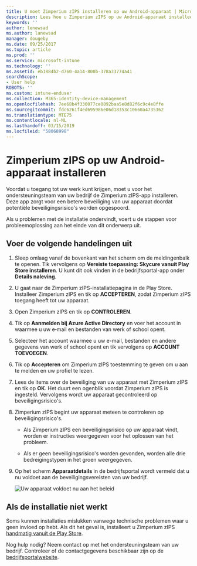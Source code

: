 ```yaml
---
title: U moet Zimperium zIPS installeren op uw Android-apparaat | Microsoft Docs
description: Lees hoe u Zimperium zIPS op uw Android-apparaat installeert.
keywords: ''
author: lenewsad
ms.author: lanewsad
manager: dougeby
ms.date: 09/25/2017
ms.topic: article
ms.prod: ''
ms.service: microsoft-intune
ms.technology: ''
ms.assetid: eb1884b2-d760-4a14-800b-378a33774a41
searchScope:
- User help
ROBOTS: ''
ms.custom: intune-enduser
ms.collection: M365-identity-device-management
ms.openlocfilehash: 7ee68b4f330077ce0892baa5e8d82f6c9c4e8ffe
ms.sourcegitcommit: fdc6261f4ed695986e06d18353c10660a4735362
ms.translationtype: MTE75
ms.contentlocale: nl-NL
ms.lasthandoff: 03/15/2019
ms.locfileid: "58068998"
---
```

# <a name="install-zimperium-zips-on-your-android-device"></a>Zimperium zIPS op uw Android-apparaat installeren

Voordat u toegang tot uw werk kunt krijgen, moet u voor het ondersteuningsteam van uw bedrijf de Zimperium zIPS-app installeren. Deze app zorgt voor een betere beveiliging van uw apparaat doordat potentiële beveiligingsrisico's worden opgespoord.

Als u problemen met de installatie ondervindt, voert u de stappen voor probleemoplossing aan het einde van dit onderwerp uit.

## <a name="what-you-need-to-do"></a>Voer de volgende handelingen uit

1. Sleep omlaag vanaf de bovenkant van het scherm om de meldingenbalk te openen. Tik vervolgens op **Vereiste toepassing: Skycure vanuit Play Store installeren**. U kunt dit ook vinden in de bedrijfsportal-app onder __Details naleving__.

2. U gaat naar de Zimperium zIPS-installatiepagina in de Play Store. Installeer Zimperium zIPS en tik op **ACCEPTEREN**, zodat Zimperium zIPS toegang heeft tot uw apparaat.

3. Open Zimperium zIPS en tik op **CONTROLEREN**.

4. Tik op **Aanmelden bij Azure Active Directory** en voer het account in waarmee u uw e‑mail en bestanden van werk of school opent.

5. Selecteer het account waarmee u uw e-mail, bestanden en andere gegevens van werk of school opent en tik vervolgens op **ACCOUNT TOEVOEGEN**.

6. Tik op **Accepteren** om Zimperium zIPS toestemming te geven om u aan te melden en uw profiel te lezen.

7. Lees de items over de beveiliging van uw apparaat met Zimperium zIPS en tik op **OK**. Het duurt een ogenblik voordat Zimperium zIPS is ingesteld. Vervolgens wordt uw apparaat gecontroleerd op beveiligingsrisico's.

8. Zimperium zIPS begint uw apparaat meteen te controleren op beveiligingsrisico's.

   * Als Zimperium zIPS een beveiligingsrisico op uw apparaat vindt, worden er instructies weergegeven voor het oplossen van het probleem.

   * Als er geen beveiligingsrisico's worden gevonden, worden alle drie bedreigingstypen in het groen weergegeven.

11. Op het scherm **Apparaatdetails** in de bedrijfsportal wordt vermeld dat u nu voldoet aan de beveiligingsvereisten van uw bedrijf.

    ![Uw apparaat voldoet nu aan het beleid](./media/mtd-device-now-compliant-android.png)

## <a name="if-the-installation-doesnt-work"></a>Als de installatie niet werkt

Soms kunnen installaties mislukken vanwege technische problemen waar u geen invloed op hebt. Als dit het geval is, installeert u Zimperium zIPS [handmatig vanuit de Play Store](https://play.google.com/store/apps/details?id=com.zimperium.zips).

Nog hulp nodig? Neem contact op met het ondersteuningsteam van uw bedrijf. Controleer of de contactgegevens beschikbaar zijn op de [bedrijfsportalwebsite](https://go.microsoft.com/fwlink/?linkid=2010980).
